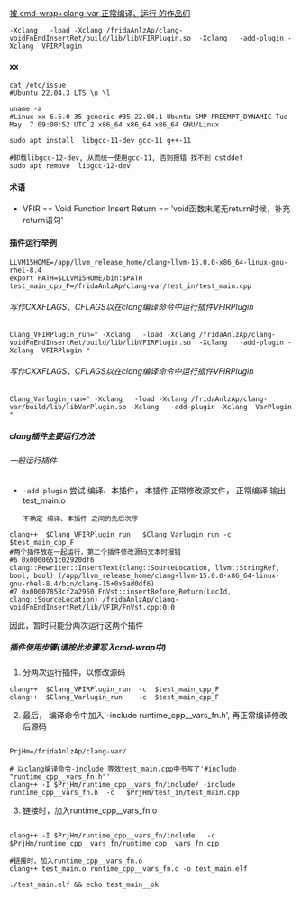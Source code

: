 [被 cmd-wrap+clang-var 正常编译、运行 的作品们](http://giteaz:3000/cl_plg/clang-var/src/tag/tag__release/work_list.md)


```-Xclang   -load -Xclang /fridaAnlzAp/clang-voidFnEndInsertRet/build/lib/libVFIRPlugin.so  -Xclang   -add-plugin -Xclang  VFIRPlugin```

#### xx
```shell
cat /etc/issue
#Ubuntu 22.04.3 LTS \n \l

uname -a
#Linux xx 6.5.0-35-generic #35~22.04.1-Ubuntu SMP PREEMPT_DYNAMIC Tue May  7 09:00:52 UTC 2 x86_64 x86_64 x86_64 GNU/Linux
```

```shell
sudo apt install  libgcc-11-dev gcc-11 g++-11

#卸载libgcc-12-dev, 从而统一使用gcc-11, 否则报错 找不到 cstddef 
sudo apt remove  libgcc-12-dev
```

#### 术语
- VFIR == Void Function Insert Return == 'void函数末尾无return时候，补充return语句'

#### 插件运行举例

```shell
LLVM15HOME=/app/llvm_release_home/clang+llvm-15.0.0-x86_64-linux-gnu-rhel-8.4
export PATH=$LLVM15HOME/bin:$PATH
test_main_cpp_F=/fridaAnlzAp/clang-var/test_in/test_main.cpp
```

###### 写作CXXFLAGS、CFLAGS以在clang编译命令中运行插件VFIRPlugin
```shell
Clang_VFIRPlugin_run=" -Xclang   -load -Xclang /fridaAnlzAp/clang-voidFnEndInsertRet/build/lib/libVFIRPlugin.so  -Xclang   -add-plugin -Xclang  VFIRPlugin "

```

###### 写作CXXFLAGS、CFLAGS以在clang编译命令中运行插件VFIRPlugin
```shell
Clang_Varlugin_run=" -Xclang   -load -Xclang /fridaAnlzAp/clang-var/build/lib/libVarPlugin.so -Xclang   -add-plugin -Xclang  VarPlugin   "

```

##### clang插件主要运行方法

###### 一般运行插件
-  `-add-plugin` 尝试 编译、本插件， 本插件 正常修改源文件， 正常编译 输出 test_main.o

       不确定 编译、本插件 之间的先后次序
  ```shell
clang++  $Clang_VFIRPlugin_run   $Clang_Varlugin_run -c  $test_main_cpp_F 
#两个插件放在一起运行，第二个插件修改源码文本时报错
#6 0x0000651c02920df6 clang::Rewriter::InsertText(clang::SourceLocation, llvm::StringRef, bool, bool) (/app/llvm_release_home/clang+llvm-15.0.0-x86_64-linux-gnu-rhel-8.4/bin/clang-15+0x5ad0df6)
#7 0x00007858cf2a2960 FnVst::insertBefore_Return(LocId, clang::SourceLocation) /fridaAnlzAp/clang-voidFnEndInsertRet/lib/VFIR/FnVst.cpp:0:0
  ```




因此，暂时只能分两次运行这两个插件

##### 插件使用步骤(请按此步骤写入cmd-wrap中)

1. 分两次运行插件，以修改源码
  ```shell
clang++  $Clang_VFIRPlugin_run  -c  $test_main_cpp_F 
clang++  $Clang_Varlugin_run    -c  $test_main_cpp_F 
```

2. 最后， 编译命令中加入'-include runtime_cpp__vars_fn.h', 再正常编译修改后源码
```shell

PrjHm=/fridaAnlzAp/clang-var/

# 以clang编译命令-include 等效test_main.cpp中书写了'#include "runtime_cpp__vars_fn.h"'
clang++ -I $PrjHm/runtime_cpp__vars_fn/include/ -include runtime_cpp__vars_fn.h  -c   $PrjHm/test_in/test_main.cpp

```

3. 链接时，加入runtime_cpp__vars_fn.o
```shell

clang++ -I $PrjHm/runtime_cpp__vars_fn/include   -c   $PrjHm/runtime_cpp__vars_fn/runtime_cpp__vars_fn.cpp

#链接时，加入runtime_cpp__vars_fn.o
clang++ test_main.o runtime_cpp__vars_fn.o -o test_main.elf

./test_main.elf && echo test_main__ok
```